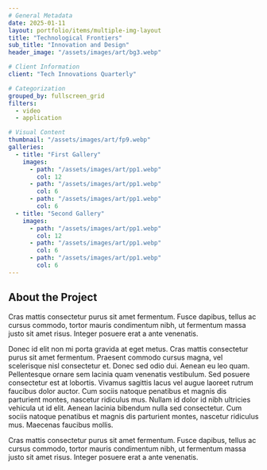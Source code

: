 ```yaml
---
# General Metadata
date: 2025-01-11
layout: portfolio/items/multiple-img-layout
title: "Technological Frontiers"
sub_title: "Innovation and Design"
header_image: "/assets/images/art/bg3.webp"

# Client Information
client: "Tech Innovations Quarterly"

# Categorization
grouped_by: fullscreen_grid
filters:
  - video
  - application

# Visual Content
thumbnail: "/assets/images/art/fp9.webp"
galleries:
  - title: "First Gallery"
    images:
      - path: "/assets/images/art/pp1.webp"
        col: 12
      - path: "/assets/images/art/pp1.webp"
        col: 6
      - path: "/assets/images/art/pp1.webp"
        col: 6
  - title: "Second Gallery"
    images:
      - path: "/assets/images/art/pp1.webp"
        col: 12
      - path: "/assets/images/art/pp1.webp"
        col: 6
      - path: "/assets/images/art/pp1.webp"
        col: 6
---
```


## About the Project
<p class="lead">Cras mattis consectetur purus sit amet fermentum. Fusce dapibus, tellus ac cursus commodo, tortor mauris condimentum nibh, ut fermentum massa justo sit amet risus. Integer posuere erat a ante venenatis.</p>

Donec id elit non mi porta gravida at eget metus. Cras mattis consectetur purus sit amet fermentum. Praesent commodo cursus magna, vel scelerisque nisl consectetur et. Donec sed odio dui. Aenean eu leo quam. Pellentesque ornare sem lacinia quam venenatis vestibulum. Sed posuere consectetur est at lobortis. Vivamus sagittis lacus vel augue laoreet rutrum faucibus dolor auctor. Cum sociis natoque penatibus et magnis dis parturient montes, nascetur ridiculus mus. Nullam id dolor id nibh ultricies vehicula ut id elit. Aenean lacinia bibendum nulla sed consectetur. Cum sociis natoque penatibus et magnis dis parturient montes, nascetur ridiculus mus. Maecenas faucibus mollis.

<!-- gallery -->

<p class="lead">Cras mattis consectetur purus sit amet fermentum. Fusce dapibus, tellus ac cursus commodo, tortor mauris condimentum nibh, ut fermentum massa justo sit amet risus. Integer posuere erat a ante venenatis.</p>

<!-- gallery -->
